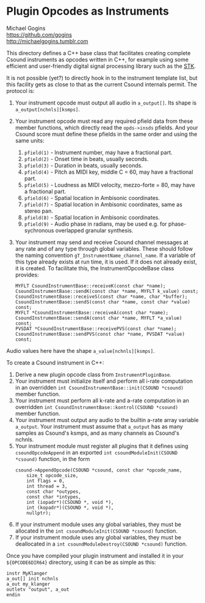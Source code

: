 # Plugin Opcodes as Instruments

Michael Gogins<br>
https://github.com/gogins<br>
http://michaelgogins.tumblr.com

This directory defines a C++ base class that facilitates creating complete Csound 
instruments as opcodes written in C++, for example using some efficient and 
user-friendly digital signal processing library such as the [STK](https://ccrma.stanford.edu/software/stk/).

It is not possible (yet?) to directly hook in to the instrument template list, 
but this facility gets as close to that as the current Csound internals 
permit. The protocol is:

1. Your instrument opcode must output all audio in `a_output[]`. Its shape is 
   `a_output[nchnls][ksmps]`.
3. Your instrument opcode must read any required pfield data from these member 
   functions, which directly read the `opds->insds` pfields. And your Csound score 
   must define these pfields in the same order and using the same units:

   1.  `pfield(1)` - Instrument number, may have a fractional part.
   2.  `pfield(2)` - Onset time in beats, usually seconds.
   2.  `pfield(3)` - Duration in beats, usually seconds.
   2.  `pfield(4)` - Pitch as MIDI key, middle C = 60, may have a fractional part.
   2.  `pfield(5)` - Loudness as MIDI velocity, mezzo-forte = 80, may have a fractional part.
   2.  `pfield(6)` - Spatial location in Ambisonic coordinates.
   2.  `pfield(7)` - Spatial location in Ambisonic coordinates, same 
       as stereo pan.
   2.  `pfield(8)` - Spatial location in Ambisonic coordinates.
   2.  `pfield(9)` - Audio phase in radians, may be used e.g. for 
        phase-sychronous overlapped granular synthesis.
        
3.  Your instrument may send and receive Csound channel messages at any rate 
    and of any type through global variables. These should follow the naming 
    convention `gT_InstrumentName_channel_name`. If a variable of this type 
    already exists at run time, it is used. If it does not already exist, it 
    is created. To facilitate this, the InstrumentOpcodeBase class provides:
    ```   
    MYFLT CsoundInstrumentBase::receiveK(const char *name);
    CsoundInstrumentBase::sendK(const char *name, MYFLT k_value) const;
    CsoundInstrumentBase::receiveS(const char *name, char *buffer);
    CsoundInstrumentBase::sendS(const char *name, const char *value) const;
    MYFLT *CsoundInstrumentBase::receiveA(const char *name);
    CsoundInstrumentBase::sendA(const char *name, MYFLT *a_value) const;
    PVSDAT *CsoundInstrumentBase::receivePVS(const char *name);
    CsoundInstrumentBase::sendPVS(const char *name, PVSDAT *value) const;
    ```   
Audio values here have the shape `a_value[nchnls][ksmps]`.

To create a Csound instrument in C++:

1.  Derive a new plugin opcode class from `InstrumentPluginBase`. 
2.  Your instrument must initialize itself and perform all i-rate computation 
    in an overridden `int CsoundInstrumentBase::init(CSOUND *csound)` member function.
3.  Your instrument must perform all k-rate and a-rate computation in an overridden 
    `int CsoundInstrumentBase::kontrol(CSOUND *csound)` member function.
5.  Your instrument must output any audio to the builtin a-rate array variable 
    `a_output`. Your instrument must assume that `a_output` has as many samples 
    as Csound's ksmps, and as many channels as Csound's nchnls.
5.  Your instrument module must register all plugins that it defines using 
    `csoundOpcodeAppend` in an exported `int csoundModuleInit(CSOUND *csound)` 
    function, in the form 
    ```
    csound->AppendOpcode(CSOUND *csound, const char *opcode_name,
        size_t opcode_size, 
        int flags = 0,
        int thread = 3, 
        const char *outypes, 
        const char *intypes,
        int (iopadr*)(CSOUND *, void *),
        int (kopadr*)(CSOUND *, void *),
        nullptr);
    ```
7.  If your instrument module uses any global variables, they must be allocated 
    in the `int csoundModuleInit(CSOUND *csound)` function.
8.  If your instrument module uses any global variables, they must be deallocated 
    in a `int csoundModuleDestroy(CSOUND *csound)` function.
    
Once you have compiled your plugin instrument and installed it in your 
`${OPCODE6DIR64}` directory, using it can be as simple as this:
```
instr MyKlanger
a_out[] init nchnls
a_out my_klanger
outletv "output", a_out
endin
```
